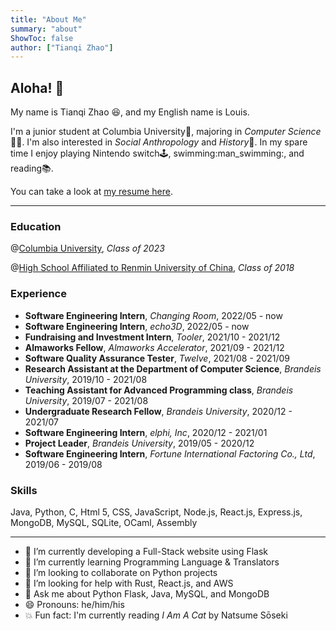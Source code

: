 ```yaml
---
title: "About Me" 
summary: "about"
ShowToc: false
author: ["Tianqi Zhao"]
---
```


## Aloha! :wave:

My name is Tianqi Zhao :laughing:, and my English name is Louis.

I'm a junior student at Columbia University:lion:, majoring in *Computer Science*:man_technologist:. I'm also interested in *Social Anthropology* and *History*:blue_book:. In my spare time I enjoy playing Nintendo switch:joystick:, swimming:man_swimming:, and reading:books:.

You can take a look at [my resume here](../resume.pdf).

---

### Education

@[Columbia University](https://www.columbia.edu), *Class of 2023*

@[High School Affiliated to Renmin University of China](https://en.wikipedia.org/wiki/High_School_Affiliated_to_Renmin_University_of_China), *Class of 2018*

### Experience

- **Software Engineering Intern**, *Changing Room*, 2022/05 - now
- **Software Engineering Intern**, *echo3D*, 2022/05 - now
- **Fundraising and Investment Intern**, *Tooler*, 2021/10 - 2021/12
- **Almaworks Fellow**, *Almaworks Accelerator*, 2021/09 - 2021/12
- **Software Quality Assurance Tester**, *Twelve*, 2021/08 - 2021/09
- **Research Assistant at the Department of Computer Science**, *Brandeis University*, 2019/10 - 2021/08
- **Teaching Assistant for Advanced Programming class**, *Brandeis University*, 2019/07 - 2021/08
- **Undergraduate Research Fellow**, *Brandeis University*, 2020/12 - 2021/07
- **Software Engineering Intern**, *elphi, Inc*, 2020/12 - 2021/01
- **Project Leader**, *Brandeis University*, 2019/05 - 2020/12
- **Software Engineering Intern**, *Fortune International Factoring Co., Ltd*, 2019/06 - 2019/08

### Skills

Java, Python, C, Html 5, CSS, JavaScript, Node.js, React.js, Express.js, MongoDB, MySQL, SQLite, OCaml, Assembly

---

- 🔭 I’m currently developing a Full-Stack website using Flask
- 🌱 I’m currently learning Programming Language & Translators
- 👯 I’m looking to collaborate on Python projects
- 🤔 I’m looking for help with Rust, React.js, and AWS
- 💬 Ask me about Python Flask, Java, MySQL, and MongoDB 
- 😄 Pronouns: he/him/his
- 💥 Fun fact: I'm currently reading *I Am A Cat* by Natsume Sōseki